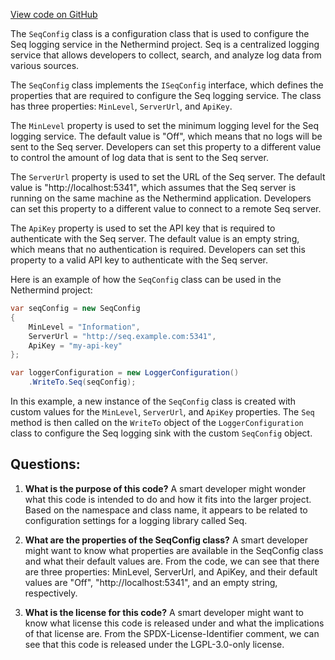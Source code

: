[View code on GitHub](https://github.com/nethermindeth/nethermind/Nethermind.Seq/Config/SeqConfig.cs)

The `SeqConfig` class is a configuration class that is used to configure the Seq logging service in the Nethermind project. Seq is a centralized logging service that allows developers to collect, search, and analyze log data from various sources. 

The `SeqConfig` class implements the `ISeqConfig` interface, which defines the properties that are required to configure the Seq logging service. The class has three properties: `MinLevel`, `ServerUrl`, and `ApiKey`. 

The `MinLevel` property is used to set the minimum logging level for the Seq logging service. The default value is "Off", which means that no logs will be sent to the Seq server. Developers can set this property to a different value to control the amount of log data that is sent to the Seq server. 

The `ServerUrl` property is used to set the URL of the Seq server. The default value is "http://localhost:5341", which assumes that the Seq server is running on the same machine as the Nethermind application. Developers can set this property to a different value to connect to a remote Seq server. 

The `ApiKey` property is used to set the API key that is required to authenticate with the Seq server. The default value is an empty string, which means that no authentication is required. Developers can set this property to a valid API key to authenticate with the Seq server. 

Here is an example of how the `SeqConfig` class can be used in the Nethermind project:

```csharp
var seqConfig = new SeqConfig
{
    MinLevel = "Information",
    ServerUrl = "http://seq.example.com:5341",
    ApiKey = "my-api-key"
};

var loggerConfiguration = new LoggerConfiguration()
    .WriteTo.Seq(seqConfig);
```

In this example, a new instance of the `SeqConfig` class is created with custom values for the `MinLevel`, `ServerUrl`, and `ApiKey` properties. The `Seq` method is then called on the `WriteTo` object of the `LoggerConfiguration` class to configure the Seq logging sink with the custom `SeqConfig` object.
## Questions: 
 1. **What is the purpose of this code?** 
A smart developer might wonder what this code is intended to do and how it fits into the larger project. Based on the namespace and class name, it appears to be related to configuration settings for a logging library called Seq.

2. **What are the properties of the SeqConfig class?** 
A smart developer might want to know what properties are available in the SeqConfig class and what their default values are. From the code, we can see that there are three properties: MinLevel, ServerUrl, and ApiKey, and their default values are "Off", "http://localhost:5341", and an empty string, respectively.

3. **What is the license for this code?** 
A smart developer might want to know what license this code is released under and what the implications of that license are. From the SPDX-License-Identifier comment, we can see that this code is released under the LGPL-3.0-only license.